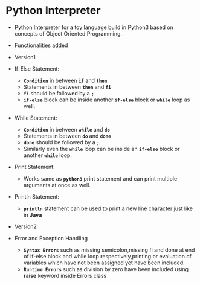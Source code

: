 # Python Interpreter 
* Python Interpreter for a toy language build in Python3 based on concepts of Object Oriented Programming.
 
 
* Functionalities added
 * Version1 
 
  * If-Else Statement:
    - **`Condition`** in between **`if`** and **`then`**
    - Statements in between **`then`** and **`fi`**
    - **`fi`** should be followed by a **`;`**
    - **`if-else`** block can be inside another **`if-else`** block or **`while`** loop as well. 
  * While Statement:
    - **`Condition`** in between **`while`** and **`do`**
    - Statements in between **`do`** and **`done`**
    - **`done`** should be followed by a **`;`**
    - Similarly even the **`while`** loop can be inside an **`if-else`** block or another **`while`** loop.
  * Print Statement:
    - Works same as **`python3`** print statement and can print multiple arguments at once as well.
  * Println Statement:
    - **`println`** statement can be used to print a new line character just like in **Java**
    
 * Version2
  * Error and Exception Handling
    - **`Syntax Errors`** such as missing semicolon,missing fi and done at end of if-else block and 
      while loop respectively,printing or evaluation of variables which have not been assigned yet have been
      included.
    - **`Runtime Errors`** such as division by zero have been included using **raise** keyword inside Errors class
